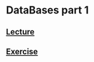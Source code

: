 # DataBases part 1

## [Lecture](https://www.notion.so/startupsummer2020/358c0f6198ad471c8bddbf573f3005fe)
## [Exercise](https://www.notion.so/startupsummer2020/2124937998864fc3aac501b6777859ce)
